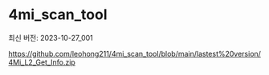 # 4mi_scan_tool

최신 버전: 2023-10-27_001


https://github.com/leohong211/4mi_scan_tool/blob/main/lastest%20version/4Mi_L2_Get_Info.zip